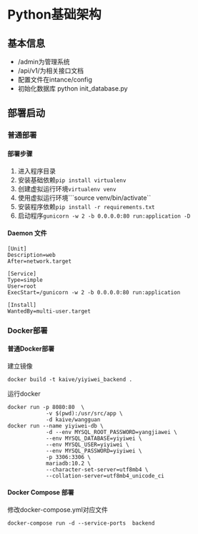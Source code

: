 # Python基础架构
## 基本信息
* /admin为管理系统
* /api/v1/为相关接口文档
* 配置文件在intance/config
* 初始化数据库 python init_database.py
## 部署启动
### 普通部署
#### 部署步骤
1. 进入程序目录
1. 安装基础依赖```pip install virtualenv```
1. 创建虚拟运行环境```virtualenv venv```
1. 使用虚拟运行环境```source venv/bin/activate``
1. 安装程序依赖```pip install -r requirements.txt```
1. 启动程序```gunicorn -w 2 -b 0.0.0.0:80 run:application -D```

#### Daemon 文件
```
[Unit]
Description=web
After=network.target

[Service]
Type=simple
User=root
ExecStart=/gunicorn -w 2 -b 0.0.0.0:80 run:application

[Install]
WantedBy=multi-user.target
```
### Docker部署
#### 普通Docker部署
建立镜像

```docker build -t kaive/yiyiwei_backend .```

运行docker

```
docker run -p 8080:80  \
            -v $(pwd):/usr/src/app \
            -d kaive/wangguan
docker run --name yiyiwei-db \
            -d --env MYSQL_ROOT_PASSWORD=yangjiawei \
            --env MYSQL_DATABASE=yiyiwei \
            --env MYSQL_USER=yiyiwei \
            --env MYSQL_PASSWORD=yiyiwei \
            -p 3306:3306 \
            mariadb:10.2 \
            --character-set-server=utf8mb4 \
            --collation-server=utf8mb4_unicode_ci
```


#### Docker Compose 部署
修改docker-compose.yml对应文件

```docker-compose run -d --service-ports  backend```